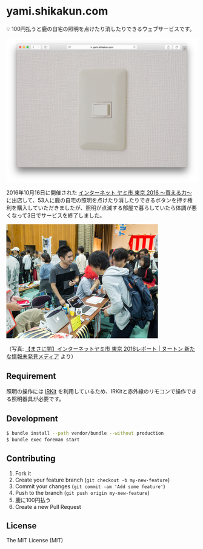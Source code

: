 # yami.shikakun.com

:bulb: 100円払うと鹿の自宅の照明を点けたり消したりできるウェブサービスです。

[![yami.shikakun.com](https://github.com/shikakun/yami.shikakun.com/raw/master/docs/screenshot.png)](https://yami.shikakun.com/)

2016年10月16日に開催された [インターネット ヤミ市 東京 2016 〜買える力〜](http://yami-ichi.biz/tokyo/) に出店して、53人に鹿の自宅の照明を点けたり消したりできるボタンを押す権利を購入していただきましたが、照明が点滅する部屋で暮らしていたら体調が悪くなって3日でサービスを終了しました。

<img src="https://github.com/shikakun/yami.shikakun.com/raw/master/docs/yami-ichi.jpg" width="400" alt="インターネットヤミ市の様子">

（写真: [【まさに闇】インターネットヤミ市 東京 2016レポート \| ヌートン 新たな情報未発見メディア](http://nuwton.com/feature/5214/) より）

## Requirement

照明の操作には [IRKit](http://getirkit.com/) を利用しているため、IRKitと赤外線のリモコンで操作できる照明器具が必要です。

## Development

```bash
$ bundle install --path vendor/bundle --without production
$ bundle exec foreman start
```

## Contributing

1. Fork it
2. Create your feature branch (`git checkout -b my-new-feature`)
3. Commit your changes (`git commit -am 'Add some feature'`)
4. Push to the branch (`git push origin my-new-feature`)
5. 鹿に100円払う
6. Create a new Pull Request

## License

The MIT License (MIT)
